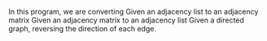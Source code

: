 In this program, we are converting 
    Given an adjacency list to an adjacency matrix
    Given an adjacency matrix to an adjacency list
    Given a directed graph, reversing the direction of each edge.

  

